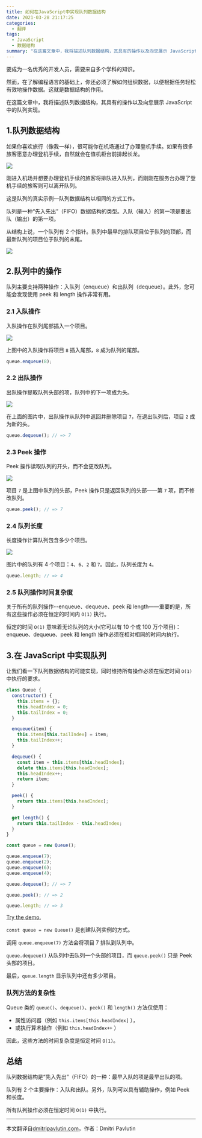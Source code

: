 ```yaml
---
title: 如何在JavaScript中实现队列数据结构
date: 2021-03-28 21:17:25
categories:
  - 翻译
tags:
  - JavaScript
  - 数据结构
summary: "在这篇文章中，我将描述队列数据结构，其具有的操作以及向您展示 JavaScript 中的队列实现"
---
```


要成为一名优秀的开发人员，需要来自多个学科的知识。

然而，在了解编程语言的基础上，你还必须了解如何组织数据，以便根据任务轻松有效地操作数据。这就是数据结构的作用。

在这篇文章中，我将描述队列数据结构，其具有的操作以及向您展示 JavaScript 中的队列实现。

## 1.队列数据结构

如果你喜欢旅行（像我一样），很可能你在机场通过了办理登机手续。如果有很多旅客愿意办理登机手续，自然就会在值机柜台前排起长龙。

![](http://myimgcloud.oss-cn-hangzhou.aliyuncs.com/202103/javascript-queue/1.webp)

刚进入机场并想要办理登机手续的旅客将排队进入队列，而刚刚在服务台办理了登机手续的旅客则可以离开队列。

这是队列的真实示例—队列数据结构以相同的方式工作。

队列是一种“先入先出”（FIFO）数据结构的类型。入队（输入）的第一项是要出队（输出）的第一项。

从结构上说，一个队列有 2 个指针。队列中最早的排队项目位于队列的顶部，而最新队列的项目位于队列的末尾。

![](http://myimgcloud.oss-cn-hangzhou.aliyuncs.com/202103/javascript-queue/2.svg)

## 2.队列中的操作

队列主要支持两种操作：入队列（enqueue）和出队列（dequeue）。此外，您可能会发现使用 peek 和 length 操作非常有用。

### 2.1 入队操作

入队操作在队列尾部插入一个项目。

![](http://myimgcloud.oss-cn-hangzhou.aliyuncs.com/202103/javascript-queue/3.svg)

上图中的入队操作将项目 `8` 插入尾部，`8` 成为队列的尾部。

```js
queue.enqueue(8);
```

### 2.2 出队操作

出队操作提取队列头部的项，队列中的下一项成为头。

![](http://myimgcloud.oss-cn-hangzhou.aliyuncs.com/202103/javascript-queue/4.svg)

在上面的图片中，出队操作从队列中返回并删除项目 `7`，在退出队列后，项目 `2` 成为新的头。

```js
queue.dequeue(); // => 7
```

### 2.3 Peek 操作

Peek 操作读取队列的开头，而不会更改队列。

![](http://myimgcloud.oss-cn-hangzhou.aliyuncs.com/202103/javascript-queue/5.svg)

项目 `7` 是上图中队列的头部，Peek 操作只是返回队列的头部——第 `7` 项，而不修改队列。

```js
queue.peek(); // => 7
```

### 2.4 队列长度

长度操作计算队列包含多少个项目。

![](http://myimgcloud.oss-cn-hangzhou.aliyuncs.com/202103/javascript-queue/6.svg)

图片中的队列有 4 个项目：`4`、`6`、`2` 和 `7`。因此，队列长度为 `4`。

```js
queue.length; // => 4
```

### 2.5 队列操作时间复杂度

关于所有的队列操作--enqueue、dequeue、peek 和 length——重要的是，所有这些操作必须在恒定的时间内 `O(1)` 执行。

恒定的时间 `O(1)` 意味着无论队列的大小(它可以有 10 个或 100 万个项目)：enqueue、dequeue、peek 和 length 操作必须在相对相同的时间内执行。

## 3.在 JavaScript 中实现队列

让我们看一下队列数据结构的可能实现，同时维持所有操作必须在恒定时间 `O(1)` 中执行的要求。

```js
class Queue {
  constructor() {
    this.items = {};
    this.headIndex = 0;
    this.tailIndex = 0;
  }

  enqueue(item) {
    this.items[this.tailIndex] = item;
    this.tailIndex++;
  }

  dequeue() {
    const item = this.items[this.headIndex];
    delete this.items[this.headIndex];
    this.headIndex++;
    return item;
  }

  peek() {
    return this.items[this.headIndex];
  }

  get length() {
    return this.tailIndex - this.headIndex;
  }
}

const queue = new Queue();

queue.enqueue(7);
queue.enqueue(2);
queue.enqueue(6);
queue.enqueue(4);

queue.dequeue(); // => 7

queue.peek(); // => 2

queue.length; // => 3
```

[Try the demo.](https://jsfiddle.net/dmitri_pavlutin/g6pd4hqb/2/)

`const queue = new Queue()` 是创建队列实例的方式。

调用 `queue.enqueue(7)` 方法会将项目 7 排队到队列中。

`queue.dequeue()` 从队列中去队列一个头部的项目，而 `queue.peek()` 只是 Peek 头部的项目。

最后，`queue.length` 显示队列中还有多少项目。

### 队列方法的复杂性

Queue 类的 `queue()`、`dequeue()`、`peek()` 和 `length()` 方法仅使用：

- 属性访问器（例如 `this.items[this.headIndex]` ），
- 或执行算术操作（例如 `this.headIndex++` ）

因此，这些方法的时间复杂度是恒定时间 `O(1)`。

## 总结

队列数据结构是“先入先出”（FIFO）的一种：最早入队的项是最早出队的项。

队列有 2 个主要操作：入队和出队。另外，队列可以具有辅助操作，例如 Peek 和长度。

所有队列操作必须在恒定时间 `O(1)` 中执行。

---

本文翻译自[dmitripavlutin.com](https://dmitripavlutin.com/javascript-queue/)，作者：Dmitri Pavlutin
